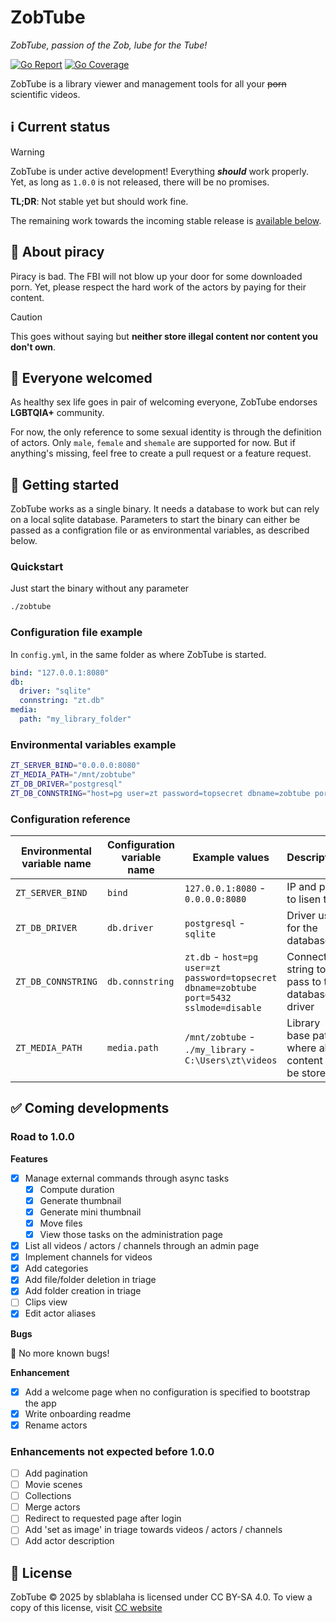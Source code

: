 # ZobTube

_ZobTube, passion of the Zob, lube for the Tube!_


[![Go Report](https://goreportcard.com/badge/github.com/zobtube/zobtube)](https://goreportcard.com/report/github.com/zobtube/zobtube)
[![Go Coverage](https://github.com/zobtube/zobtube/wiki/coverage.svg)](https://raw.githack.com/wiki/zobtube/zobtube/coverage.html)

ZobTube is a library viewer and management tools for all your ~~porn~~ scientific videos.

## :information_source: Current status

> [!WARNING]
> ZobTube is under active development! Everything ***should*** work properly.
> Yet, as long as `1.0.0` is not released, there will be no promises.

**TL;DR**: Not stable yet but should work fine.

The remaining work towards the incoming stable release is [available below](#white_check_mark-coming-developments).

## :cop: About piracy

Piracy is bad. The FBI will not blow up your door for some downloaded porn. Yet, please respect the hard work of the actors by paying for their content.

> [!CAUTION]
> This goes without saying but **neither store illegal content nor content you don't own**.

## :wave: Everyone welcomed

As healthy sex life goes in pair of welcoming everyone, ZobTube endorses **LGBTQIA+** community.

For now, the only reference to some sexual identity is through the definition of actors. Only `male`, `female` and `shemale` are supported for now. But if anything's missing, feel free to create a pull request or a feature request.

## :vertical_traffic_light: Getting started

ZobTube works as a single binary. It needs a database to work but can rely on a local sqlite database. Parameters to start the binary can either be passed as a configration file or as environmental variables, as described below.

### Quickstart

Just start the binary without any parameter

```sh
./zobtube
```

### Configuration file example

In `config.yml`, in the same folder as where ZobTube is started.

```yaml
bind: "127.0.0.1:8080"
db:
  driver: "sqlite"
  connstring: "zt.db"
media:
  path: "my_library_folder"
```

### Environmental variables example

```sh
ZT_SERVER_BIND="0.0.0.0:8080"
ZT_MEDIA_PATH="/mnt/zobtube"
ZT_DB_DRIVER="postgresql"
ZT_DB_CONNSTRING="host=pg user=zt password=topsecret dbname=zobtube port=5432 sslmode=disable"
```

### Configuration reference

Environmental variable name | Configuration variable name | Example values | Description
-|-|-|-
`ZT_SERVER_BIND` | `bind` | `127.0.0.1:8080` - `0.0.0.0:8080` | IP and port to lisen to.
`ZT_DB_DRIVER` | `db.driver` | `postgresql` - `sqlite` | Driver used for the database
`ZT_DB_CONNSTRING` | `db.connstring` | `zt.db` - `host=pg user=zt password=topsecret dbname=zobtube port=5432 sslmode=disable` | Connection string to pass to the database driver
`ZT_MEDIA_PATH` | `media.path` | `/mnt/zobtube` - `./my_library` - `C:\Users\zt\videos` | Library base path, where all content will be stored.

## :white_check_mark: Coming developments

### Road to 1.0.0

**Features**

- [x] Manage external commands through async tasks
  - [x] Compute duration
  - [x] Generate thumbnail
  - [x] Generate mini thumbnail
  - [x] Move files
  - [x] View those tasks on the administration page
- [x] List all videos / actors / channels through an admin page
- [x] Implement channels for videos
- [x] Add categories
- [x] Add file/folder deletion in triage
- [x] Add folder creation in triage
- [ ] Clips view
- [x] Edit actor aliases

**Bugs**

:tada: No more known bugs!

**Enhancement**

- [x] Add a welcome page when no configuration is specified to bootstrap the app
- [x] Write onboarding readme
- [x] Rename actors

### Enhancements not expected before 1.0.0

- [ ] Add pagination
- [ ] Movie scenes
- [ ] Collections
- [ ] Merge actors
- [ ] Redirect to requested page after login
- [ ] Add 'set as image' in triage towards videos / actors / channels
- [ ] Add actor description

## :page_facing_up: License

ZobTube © 2025 by sblablaha is licensed under CC BY-SA 4.0. To view a copy of this license, visit [CC website](https://creativecommons.org/licenses/by-sa/4.0/)
